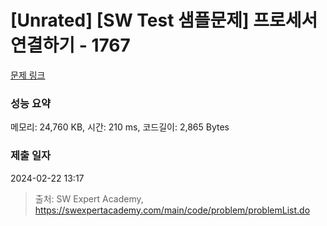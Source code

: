 # [Unrated] [SW Test 샘플문제] 프로세서 연결하기 - 1767 

[문제 링크](https://swexpertacademy.com/main/code/problem/problemDetail.do?contestProbId=AV4suNtaXFEDFAUf) 

### 성능 요약

메모리: 24,760 KB, 시간: 210 ms, 코드길이: 2,865 Bytes

### 제출 일자

2024-02-22 13:17



> 출처: SW Expert Academy, https://swexpertacademy.com/main/code/problem/problemList.do